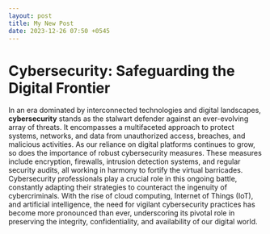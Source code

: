 ```yaml
---
layout: post
title: My New Post
date: 2023-12-26 07:50 +0545
---
```

# Cybersecurity: Safeguarding the Digital Frontier

In an era dominated by interconnected technologies and digital landscapes, **cybersecurity** stands as the stalwart defender against an ever-evolving array of threats. It encompasses a multifaceted approach to protect systems, networks, and data from unauthorized access, breaches, and malicious activities. As our reliance on digital platforms continues to grow, so does the importance of robust cybersecurity measures. These measures include encryption, firewalls, intrusion detection systems, and regular security audits, all working in harmony to fortify the virtual barricades. Cybersecurity professionals play a crucial role in this ongoing battle, constantly adapting their strategies to counteract the ingenuity of cybercriminals. With the rise of cloud computing, Internet of Things (IoT), and artificial intelligence, the need for vigilant cybersecurity practices has become more pronounced than ever, underscoring its pivotal role in preserving the integrity, confidentiality, and availability of our digital world.

